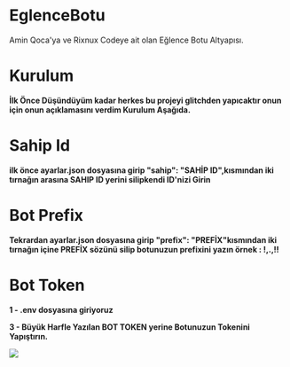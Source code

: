 # EglenceBotu
Amin Qoca'ya ve Rixnux Codeye ait olan Eğlence Botu Altyapısı.

# Kurulum
**İlk Önce Düşündüyüm kadar herkes bu projeyi glitchden yapıcaktır onun için onun açıklamasını verdim Kurulum Aşağıda.**

# Sahip Id

**ilk önce ayarlar.json dosyasına girip "sahip": "SAHİP ID",kısmından iki tırnağın arasına SAHIP ID yerini silipkendi ID'nizi Girin**

# Bot Prefix

**Tekrardan ayarlar.json dosyasına girip "prefix": "PREFİX"kısmından iki tırnağın içine PREFİX sözünü silip botunuzun prefixini yazın örnek : !,.,!!**

# Bot Token

**1 - .env dosyasına giriyoruz**


**3 - Büyük Harfle Yazılan BOT TOKEN yerine Botunuzun Tokenini Yapıştırın.**



<img src= "https://cdn.discordapp.com/attachments/828654077373710396/828654668900859976/IMG_20210405_193737.jpg"></a>
